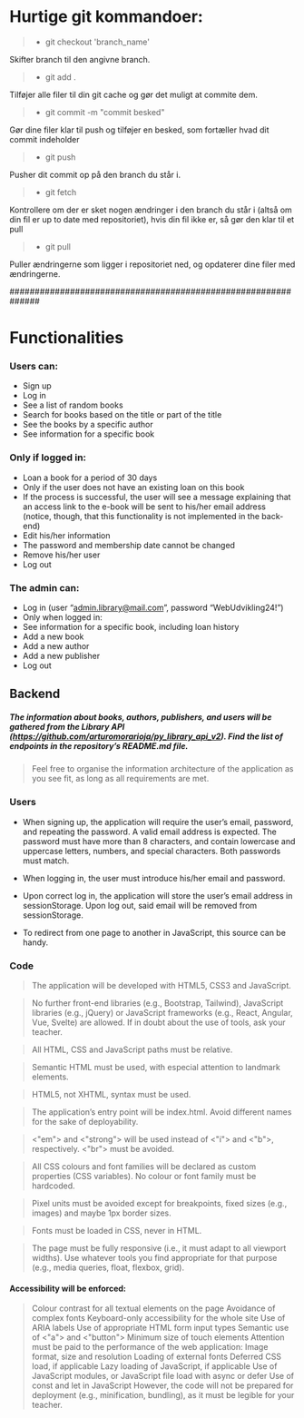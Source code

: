 # Hurtige git kommandoer:

> - git checkout 'branch_name' 

Skifter branch til den angivne branch.

> - git add . 

Tilføjer alle filer til din git cache og gør det muligt at commite dem.

> - git commit -m "commit besked" 

Gør dine filer klar til push og tilføjer en besked, som fortæller hvad dit commit indeholder

>- git push 

Pusher dit commit op på den branch du står i.

>- git fetch  

Kontrollere om der er sket nogen ændringer i den branch du står i (altså om din fil er up 
to date med repositoriet), hvis din fil ikke er, så gør den klar til et pull

>- git pull 

Puller ændringerne som ligger i repositoriet ned, og opdaterer dine filer med ændringerne.


##############################################################


# Functionalities

### Users can:

- Sign up
- Log in
- See a list of random books
- Search for books based on the title or part of the title
- See the books by a specific author
- See information for a specific book
### Only if logged in:
- Loan a book for a period of 30 days
- Only if the user does not have an existing loan on this book
- If the process is successful, the user will see a message explaining that an access link to the e-book will be sent to his/her email address (notice, though, that this functionality is not implemented in the back-end)
- Edit his/her information
- The password and membership date cannot be changed
- Remove his/her user
- Log out
### The admin can:

- Log in (user “admin.library@mail.com”, password “WebUdvikling24!”)
- Only when logged in:
- See information for a specific book, including loan history
- Add a new book
- Add a new author
- Add a new publisher
- Log out

## Backend

##### The information about books, authors, publishers, and users will be gathered from the Library API (https://github.com/arturomorarioja/py_library_api_v2). Find the list of endpoints in the repository’s README.md file.

> Feel free to organise the information architecture of the application as you see fit, as long as all requirements are met.

### Users

- When signing up, the application will require the user’s email, password, and repeating the password. A valid email address is expected. The password must have more than 8 characters, and contain lowercase and uppercase letters, numbers, and special characters. Both passwords must match.

- When logging in, the user must introduce his/her email and password.

- Upon correct log in, the application will store the user’s email address in sessionStorage. Upon log out, said email will be removed from sessionStorage.

- To redirect from one page to another in JavaScript, this source can be handy.

### Code

> The application will be developed with HTML5, CSS3 and JavaScript.

> No further front-end libraries (e.g., Bootstrap, Tailwind), JavaScript libraries (e.g., jQuery) or JavaScript frameworks (e.g., React, Angular, Vue, Svelte) are allowed. If in doubt about the use of tools, ask your teacher.

> All HTML, CSS and JavaScript paths must be relative.

> Semantic HTML must be used, with especial attention to landmark elements.

> HTML5, not XHTML, syntax must be used.

> The application’s entry point will be index.html. Avoid different names for the sake of deployability.

> <"em"> and <"strong"> will be used instead of <"i"> and <"b">, respectively.
<"br"> must be avoided.

>All CSS colours and font families will be declared as custom properties (CSS variables). No colour or font family must be hardcoded.

> Pixel units must be avoided except for breakpoints, fixed sizes (e.g., images) and maybe 1px border sizes.

> Fonts must be loaded in CSS, never in HTML.

> The page must be fully responsive (i.e., it must adapt to all viewport widths). Use whatever tools you find appropriate for that purpose (e.g., media queries, float, flexbox, grid).

#### Accessibility will be enforced:
> Colour contrast for all textual elements on the page
Avoidance of complex fonts
Keyboard-only accessibility for the whole site
Use of ARIA labels
Use of appropriate HTML form input types
Semantic use of <"a"> and <"button">
Minimum size of touch elements
Attention must be paid to the performance of the web application:
Image format, size and resolution
Loading of external fonts
Deferred CSS load, if applicable
Lazy loading of JavaScript, if applicable
Use of JavaScript modules, or JavaScript file load with async or defer
Use of const and let in JavaScript
However, the code will not be prepared for deployment (e.g., minification, bundling), as it must be legible for your teacher.